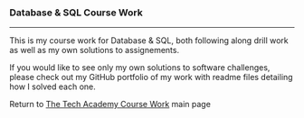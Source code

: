 ### Database & SQL Course Work
***

This is my course work for Database & SQL, both following along drill work as well as my own solutions to assignements.

If you would like to see only my own solutions to software challenges, please check out my GitHub portfolio of my work with readme files detailing how I solved each one.

Return to [The Tech Academy Course Work](/The-Tech-Academy-Course-Work) main page

